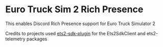 # Euro Truck Sim 2 Rich Presence

This enables Discord Rich Presence support for Euro Truck Simulator 2

Credits to projects used [ets2-sdk-plugin](https://github.com/nlhans/ets2-sdk-plugin) for the Ets2SdkClient and ets2-telemetry packages
